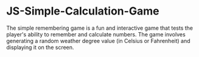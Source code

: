 # JS-Simple-Calculation-Game
The simple remembering game is a fun and interactive game that tests the player's ability to remember and calculate numbers. The game involves generating a random weather degree value (in Celsius or Fahrenheit) and displaying it on the screen. 
